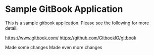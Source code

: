 # Sample GitBook Application

This is a sample gitbook application. Please see the following for more detail. 

https://www.gitbook.com/
https://github.com/GitbookIO/gitbook

Made some changes
Made even more changes
